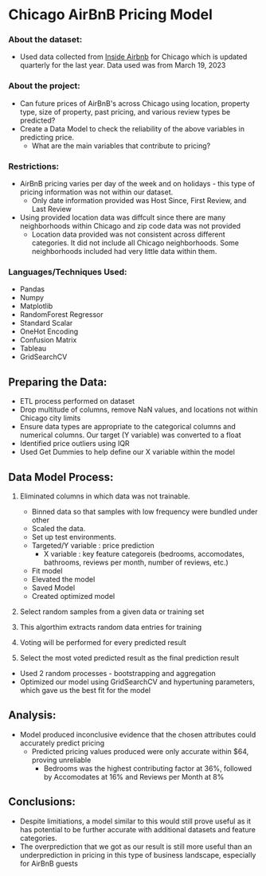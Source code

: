 # Chicago AirBnB Pricing Model

### **About the dataset:**

* Used data collected from [Inside Airbnb](http://insideairbnb.com/get-the-data/) for Chicago which is updated quarterly for the last year. Data used was from March 19, 2023	
	
	        
 ### **About the project:**

* Can future prices of AirBnB's across Chicago using location, property type, size of property, past pricing, and various review types be predicted?
* Create a Data Model to check the reliability of the above variables in predicting price.
	* What are the main variables that contribute to pricing?

### **Restrictions:**
* AirBnB pricing varies per day of the week and on holidays - this type of pricing information was not within our dataset. 
	* Only date information provided was Host Since, First Review, and Last Review 
* Using provided location data was diffcult since there are many neighborhoods within Chicago and zip code data was not provided
	* Location data provided was not consistent across different categories. It did not include all Chicago neighborhoods. Some neighborhoods included had very 	      little data within them. 

### **Languages/Techniques Used:**
* Pandas
* Numpy
* Matplotlib
* RandomForest Regressor
* Standard Scalar
* OneHot Encoding
* Confusion Matrix
* Tableau
* GridSearchCV
	

## **Preparing the Data:**
* ETL process performed on dataset 
* Drop multitude of columns, remove NaN values, and locations not within Chicago city limits
* Ensure data types are appropriate to the categorical columns and numerical columns. Our target (Y variable) was converted to a float
* Identified price outliers using IQR 
* Used Get Dummies to help define our X variable within the model

## **Data Model Process:**
1) Eliminated columns in which data was not trainable.
	- Binned data so that samples with low frequency were bundled under other
	- Scaled the data.
	- Set up test environments.
	- Targeted/Y variable : price prediction
		- X variable : key feature categoreis (bedrooms, accomodates, bathrooms, reviews per month, number of reviews, etc.)
	- Fit model
	- Elevated the model
	- Saved Model
	- Created optimized model
	
2) Select random samples from a given data or training set
3) This algorthim extracts random data entries for training
4) Voting will be performed for every predicted result
5) Select the most voted predicted result as the final prediction result


* Used 2 random processes - bootstrapping and aggregation
* Optimized our model using GridSearchCV and hypertuning parameters, which gave us the best fit for the model


## **Analysis:**
* Model produced inconclusive evidence that the chosen attributes could accurately predict pricing
	* Predicted pricing values produced were only accurate within $64, proving unreliable
		* Bedrooms was the highest contributing factor at 36%, followed by Accomodates at 16% and Reviews per Month at 8%

## **Conclusions:**
* Despite limitiations, a model similar to this would still prove useful as it has potential to be further accurate with additional datasets   	 and feature categories.
* The overprediction that we got as our result is still more useful than an underprediction in pricing in this type of business landscape,    	especially for AirBnB guests







	 
